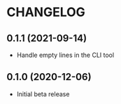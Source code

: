 # CHANGELOG

## 0.1.1 (2021-09-14)

* Handle empty lines in the CLI tool

## 0.1.0 (2020-12-06)

* Initial beta release

